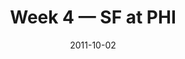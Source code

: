 ---
layout: game
title: Week 4 — SF at PHI
season: 2011
game_id: 2011_04_SF_PHI
week: 4
date: 2011-10-02
home_team: PHI
away_team: SF
final_home: 
final_away: 
pbp_url: /assets/data/pbp/2011/2011_04_SF_PHI.csv.gz
---